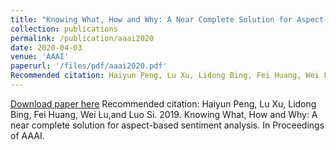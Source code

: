 ```yaml
---
title: "Knowing What, How and Why: A Near Complete Solution for Aspect-based Sentiment Analysis"
collection: publications
permalink: /publication/aaai2020
date: 2020-04-03
venue: 'AAAI'
paperurl: '/files/pdf/aaai2020.pdf'
Recommended citation: Haiyun Peng, Lu Xu, Lidong Bing, Fei Huang, Wei Lu,and  Luo  Si.  2019.   Knowing  What,  How  and  Why: A near complete solution for aspect-based sentiment analysis. In Proceedings of AAAI.
---
```

[Download paper here](https://arxiv.org/pdf/1911.01616.pdf)
Recommended citation: Haiyun Peng, Lu Xu, Lidong Bing, Fei Huang, Wei Lu,and  Luo  Si.  2019.   Knowing  What,  How  and  Why: A near complete solution for aspect-based sentiment analysis. In Proceedings of AAAI.

